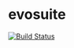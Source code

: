# evosuite

[![Build Status](https://app.travis-ci.com/revanthpalreddy/evosuite.svg?branch=master)](https://app.travis-ci.com/revanthpalreddy/evosuite)